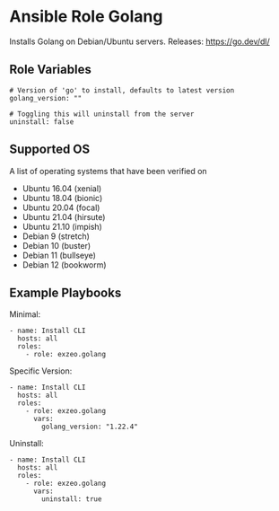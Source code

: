 Ansible Role Golang
=========

Installs Golang on Debian/Ubuntu servers.
Releases: https://go.dev/dl/

Role Variables
--------------

```
# Version of 'go' to install, defaults to latest version
golang_version: ""

# Toggling this will uninstall from the server
uninstall: false
```

Supported OS
------------

A list of operating systems that have been verified on

* Ubuntu 16.04 (xenial)
* Ubuntu 18.04 (bionic)
* Ubuntu 20.04 (focal)
* Ubuntu 21.04 (hirsute)
* Ubuntu 21.10 (impish)
* Debian 9 (stretch)
* Debian 10 (buster)
* Debian 11 (bullseye)
* Debian 12 (bookworm)


Example Playbooks
----------------

Minimal:
```
- name: Install CLI
  hosts: all
  roles:
    - role: exzeo.golang
```

Specific Version:
```
- name: Install CLI
  hosts: all
  roles:
    - role: exzeo.golang
      vars:
        golang_version: "1.22.4"
```

Uninstall:
```
- name: Install CLI
  hosts: all
  roles:
    - role: exzeo.golang
      vars:
        uninstall: true
```
